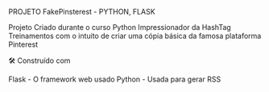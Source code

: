 PROJETO FakePinsterest - PYTHON, FLASK

Projeto Criado durante o curso Python Impressionador da HashTag Treinamentos
com o intuito de criar uma cópia básica da famosa plataforma Pinterest


🛠️ Construído com

Flask - O framework web usado
Python - Usada para gerar RSS
